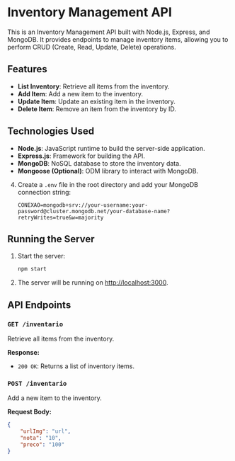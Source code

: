 # Inventory Management API

This is an Inventory Management API built with Node.js, Express, and MongoDB. It provides endpoints to manage inventory items, allowing you to perform CRUD (Create, Read, Update, Delete) operations.

## Features

- **List Inventory**: Retrieve all items from the inventory.
- **Add Item**: Add a new item to the inventory.
- **Update Item**: Update an existing item in the inventory.
- **Delete Item**: Remove an item from the inventory by ID.

## Technologies Used

- **Node.js**: JavaScript runtime to build the server-side application.
- **Express.js**: Framework for building the API.
- **MongoDB**: NoSQL database to store the inventory data.
- **Mongoose (Optional)**: ODM library to interact with MongoDB.



4. Create a `.env` file in the root directory and add your MongoDB connection string:

    ```env
    CONEXAO=mongodb+srv://your-username:your-password@cluster.mongodb.net/your-database-name?retryWrites=true&w=majority
    ```

## Running the Server

1. Start the server:

    ```bash
    npm start
    ```

2. The server will be running on [http://localhost:3000](http://localhost:3000).

## API Endpoints

### `GET /inventario`
Retrieve all items from the inventory.

**Response:**
- `200 OK`: Returns a list of inventory items.

### `POST /inventario`
Add a new item to the inventory.

**Request Body:**
```json
{
    "urlImg": "url",
    "nota": "10",
    "preco": "100"
}
